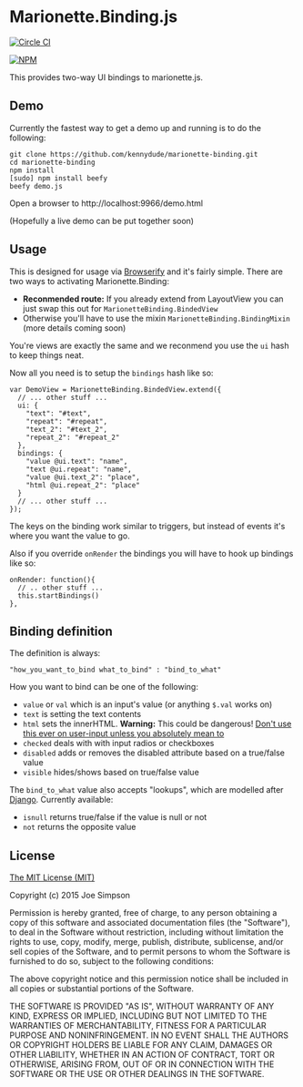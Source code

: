 # Marionette.Binding.js

[![Circle CI](https://circleci.com/gh/mypebble/marionette-binding.svg?style=svg)](https://circleci.com/gh/mypebble/marionette-binding)

[![NPM](https://nodei.co/npm/marionette.binding.png)](https://npmjs.org/package/marionette.binding)

This provides two-way UI bindings to marionette.js.

## Demo

Currently the fastest way to get a demo up and running is to do the following:

    git clone https://github.com/kennydude/marionette-binding.git
    cd marionette-binding
    npm install
    [sudo] npm install beefy
    beefy demo.js

Open a browser to http://localhost:9966/demo.html

(Hopefully a live demo can be put together soon)

## Usage

This is designed for usage via [Browserify](//browserify.org) and it's fairly
simple. There are two ways to activating Marionette.Binding:

- **Reconmended route:** If you already extend from LayoutView you can just
  swap this out for `MarionetteBinding.BindedView`
- Otherwise you'll have to use the mixin `MarionetteBinding.BindingMixin`
  (more details coming soon)

You're views are exactly the same and we reconmend you use the `ui` hash
to keep things neat.

Now all you need is to setup the `bindings` hash like so:

    var DemoView = MarionetteBinding.BindedView.extend({
      // ... other stuff ...
      ui: {
        "text": "#text",
        "repeat": "#repeat",
        "text_2": "#text_2",
        "repeat_2": "#repeat_2"
      },
      bindings: {
        "value @ui.text": "name",
        "text @ui.repeat": "name",
        "value @ui.text_2": "place",
        "html @ui.repeat_2": "place"
      }
      // ... other stuff ...
    });

The keys on the binding work similar to triggers, but instead of events it's
where you want the value to go.

Also if you override `onRender` the bindings you will have to hook up bindings like so:

    onRender: function(){
      // .. other stuff ...
      this.startBindings()
    },

## Binding definition

The definition is always:

    "how_you_want_to_bind what_to_bind" : "bind_to_what"

How you want to bind can be one of the following:

- `value` or `val` which is an input's value (or anything `$.val` works on)
- `text` is setting the text contents
- `html` sets the innerHTML. **Warning:** This could be dangerous! [Don't use
  this ever on user-input unless you absolutely mean to](http://www.businessinsider.com/tweetdeck-major-security-vulnerability-twitter-2014-6?IR=T)
- `checked` deals with with input radios or checkboxes
- `disabled` adds or removes the disabled attribute based on a true/false value
- `visible` hides/shows based on true/false value

The `bind_to_what` value also accepts "lookups", which are modelled after
[Django](https://docs.djangoproject.com/en/1.8/ref/models/querysets/#isnull). Currently available:

- `isnull` returns true/false if the value is null or not
- `not` returns the opposite value

## License

[The MIT License (MIT)](http://choosealicense.com/licenses/mit/)

Copyright (c) 2015 Joe Simpson

Permission is hereby granted, free of charge, to any person obtaining a copy
of this software and associated documentation files (the "Software"), to deal
in the Software without restriction, including without limitation the rights
to use, copy, modify, merge, publish, distribute, sublicense, and/or sell
copies of the Software, and to permit persons to whom the Software is
furnished to do so, subject to the following conditions:

The above copyright notice and this permission notice shall be included in all
copies or substantial portions of the Software.

THE SOFTWARE IS PROVIDED "AS IS", WITHOUT WARRANTY OF ANY KIND, EXPRESS OR
IMPLIED, INCLUDING BUT NOT LIMITED TO THE WARRANTIES OF MERCHANTABILITY,
FITNESS FOR A PARTICULAR PURPOSE AND NONINFRINGEMENT. IN NO EVENT SHALL THE
AUTHORS OR COPYRIGHT HOLDERS BE LIABLE FOR ANY CLAIM, DAMAGES OR OTHER
LIABILITY, WHETHER IN AN ACTION OF CONTRACT, TORT OR OTHERWISE, ARISING FROM,
OUT OF OR IN CONNECTION WITH THE SOFTWARE OR THE USE OR OTHER DEALINGS IN THE
SOFTWARE.
